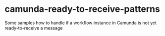 # camunda-ready-to-receive-patterns
Some samples how to handle if a workflow instance in Camunda is not yet ready-to-receive a message
